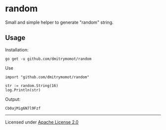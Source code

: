 # random

Small and simple helper to generate "random" string.

## Usage

Installation:
```
go get -u github.com/dmitrymomot/random
```
Use
```golang
import "github.com/dmitrymomot/random"

str := random.String(16)
log.Println(str)
```
Output:
```
Cb0ajMig6N7l9Fzf
```

---

Licensed under [Apache License 2.0](https://github.com/dmitrymomot/random/blob/master/LICENSE)